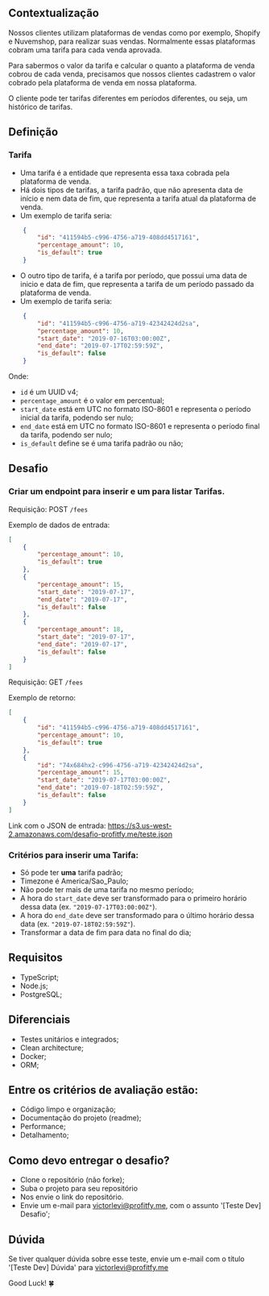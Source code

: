 Contextualização
----------------

Nossos clientes utilizam plataformas de vendas como por exemplo, Shopify e Nuvemshop, para realizar suas vendas. Normalmente essas plataformas cobram uma tarifa para cada venda aprovada.

  

Para sabermos o valor da tarifa e calcular o quanto a plataforma de venda cobrou de cada venda, precisamos que nossos clientes cadastrem o valor cobrado pela plataforma de venda em nossa plataforma.

  

O cliente pode ter tarifas diferentes em períodos diferentes, ou seja, um histórico de tarifas.

  

Definição
---------

### Tarifa

*   Uma tarifa é a entidade que representa essa taxa cobrada pela plataforma de venda.
*   Há dois tipos de tarifas, a tarifa padrão, que não apresenta data de início e nem data de fim, que representa a tarifa atual da plataforma de venda.
*   Um exemplo de tarifa seria:

```json
    {
        "id": "411594b5-c996-4756-a719-408dd4517161",
        "percentage_amount": 10,
        "is_default": true
    }
```

*   O outro tipo de tarifa, é a tarifa por período, que possui uma data de inicio e data de fim, que representa a tarifa de um período passado da plataforma de venda.
*   Um exemplo de tarifa seria:

```json
    {
        "id": "411594b5-c996-4756-a719-42342424d2sa",
        "percentage_amount": 10,
        "start_date": "2019-07-16T03:00:00Z",
        "end_date": "2019-07-17T02:59:59Z",
        "is_default": false
    }
```

Onde:

*   `id` é um UUID v4;
*   `percentage_amount` é o valor em percentual;
*   `start_date` está em UTC no formato ISO-8601 e representa o período inicial da tarifa, podendo ser nulo;
*   `end_date` está em UTC no formato ISO-8601 e representa o período final da tarifa, podendo ser nulo;
*   `is_default` define se é uma tarifa padrão ou não;

  

Desafio
-------

### Criar um endpoint para inserir e um para listar Tarifas.

Requisição: POST `/fees` 

  

Exemplo de dados de entrada:

```json
[
    {
        "percentage_amount": 10,
        "is_default": true
    },
    {
        "percentage_amount": 15,
        "start_date": "2019-07-17",
        "end_date": "2019-07-17",
        "is_default": false
    },
    {
        "percentage_amount": 18,
        "start_date": "2019-07-17",
        "end_date": "2019-07-17",
        "is_default": false
    }
]
```

Requisição: GET `/fees` 

  

Exemplo de retorno:

```json
[
    {
        "id": "411594b5-c996-4756-a719-408dd4517161",
        "percentage_amount": 10,
        "is_default": true
    },
    {
        "id": "74x684hx2-c996-4756-a719-42342424d2sa",
        "percentage_amount": 15,
        "start_date": "2019-07-17T03:00:00Z",
        "end_date": "2019-07-18T02:59:59Z",
        "is_default": false
    }
]
```


Link com o JSON de entrada: 
https://s3.us-west-2.amazonaws.com/desafio-profitfy.me/teste.json
  

### Critérios para inserir uma Tarifa:

*   Só pode ter **uma** tarifa padrão;
*   Timezone é America/Sao\_Paulo;
*   Não pode ter mais de uma tarifa no mesmo período;
*   A hora do `start_date` deve ser transformado para o primeiro horário dessa data (ex. `"2019-07-17T03:00:00Z"`).
*   A hora do `end_date` deve ser transformado para o último horário dessa data (ex. `"2019-07-18T02:59:59Z"`).
*   Transformar a data de fim para data no final do dia;

  

Requisitos
----------

*   TypeScript;
*   Node.js;
*   PostgreSQL;

  

Diferenciais
------------

*   Testes unitários e integrados;
*   Clean architecture;
*   Docker;
*   ORM;

  

Entre os critérios de avaliação estão:
--------------------------------------

*   Código limpo e organização;
*   Documentação do projeto (readme);
*   Performance;
*   Detalhamento;

  

Como devo entregar o desafio?
-----------------------------

*   Clone o repositório (não forke);
*   Suba o projeto para seu repositório
*   Nos envie o link do repositório.
*   Envie um e-mail para [victorlevi@profitfy.me](mailto:victorlevi@profitfy.me), com o assunto '\[Teste Dev\] Desafio';

  

Dúvida
------

Se tiver qualquer dúvida sobre esse teste, envie um e-mail com o título '\[Teste Dev\] Dúvida' para [victorlevi@profitfy.me](mailto:victorlevi@profitfy.me)

  

Good Luck! 🍀
